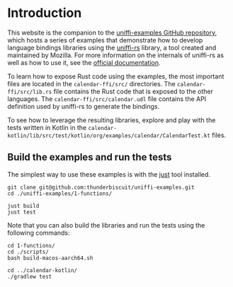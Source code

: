 # Introduction

This website is the companion to the [uniffi-examples GitHub repository](https://github.com/thunderbiscuit/uniffi-examples), which hosts a series of examples that demonstrate how to develop language bindings libraries using the [uniffi-rs](https://github.com/mozilla/uniffi-rs) library, a tool created and maintained by Mozilla. For more information on the internals of uniffi-rs as well as how to use it, see the [official documentation](https://mozilla.github.io/uniffi-rs/).

To learn how to expose Rust code using the examples, the most important files are located in the `calendar-ffi/src/` directories. The `calendar-ffi/src/lib.rs` file contains the Rust code that is exposed to the other languages. The `calendar-ffi/src/calendar.udl` file contains the API definition used by uniffi-rs to generate the bindings.

To see how to leverage the resulting libraries, explore and play with the tests written in Kotlin in the `calendar-kotlin/lib/src/test/kotlin/org/examples/calendar/CalendarTest.kt` files.

## Build the examples and run the tests

The simplest way to use these examples is with the [just](https://github.com/casey/just) tool installed.

```shell
git clone git@github.com:thunderbiscuit/uniffi-examples.git
cd ./uniffi-examples/1-functions/

just build
just test
```

Note that you can also build the libraries and run the tests using the following commands:

```shell
cd 1-functions/
cd ./scripts/
bash build-macos-aarch64.sh

cd ../calendar-kotlin/
./gradlew test
```
